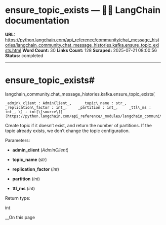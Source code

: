 # ensure_topic_exists — 🦜🔗 LangChain  documentation

**URL:** https://python.langchain.com/api_reference/community/chat_message_histories/langchain_community.chat_message_histories.kafka.ensure_topic_exists.html
**Word Count:** 30
**Links Count:** 128
**Scraped:** 2025-07-21 08:00:56
**Status:** completed

---

# ensure\_topic\_exists\#

langchain\_community.chat\_message\_histories.kafka.ensure\_topic\_exists\(

    _admin\_client : AdminClient_,     _topic\_name : str_,     _replication\_factor : int_,     _partition : int_,     _ttl\_ms : int_, \) → int[\[source\]](https://python.langchain.com/api_reference/_modules/langchain_community/chat_message_histories/kafka.html#ensure_topic_exists)\#     

Create topic if it doesn’t exist, and return the number of partitions. If the topic already exists, we don’t change the topic configuration.

Parameters:     

  * **admin\_client** \(_AdminClient_\)

  * **topic\_name** \(_str_\)

  * **replication\_factor** \(_int_\)

  * **partition** \(_int_\)

  * **ttl\_ms** \(_int_\)

Return type:     

int

__On this page